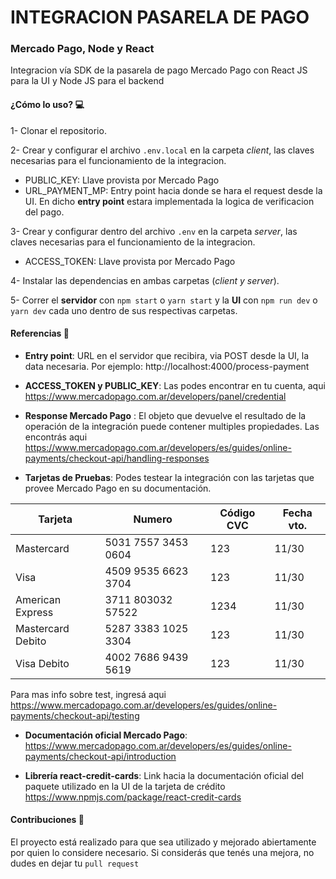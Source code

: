 # INTEGRACION PASARELA DE PAGO

### Mercado Pago, Node y React

Integracion vía SDK de la pasarela de pago Mercado Pago con React JS para la UI y Node JS para el backend

#### ¿Cómo lo uso? 💻

1- Clonar el repositorio.

2- Crear y configurar el archivo `.env.local` en la carpeta _client_, las claves necesarias para el funcionamiento de la integracion.

-   PUBLIC_KEY: Llave provista por Mercado Pago
-   URL_PAYMENT_MP: Entry point hacia donde se hara el request desde la UI. En dicho **entry point** estara implementada la logica de verificacion del pago.

3- Crear y configurar dentro del archivo `.env` en la carpeta _server_, las claves necesarias para el funcionamiento de la integracion.

-   ACCESS_TOKEN: Llave provista por Mercado Pago

4- Instalar las dependencias en ambas carpetas (_client y server_).

5- Correr el **servidor** con `npm start` o `yarn start` y la **UI** con `npm run dev` o `yarn dev` cada uno dentro de sus respectivas carpetas.

#### Referencias 📑

-   **Entry point**: URL en el servidor que recibira, via POST desde la UI, la data necesaria. Por ejemplo: http://localhost:4000/process-payment

-   **ACCESS_TOKEN y PUBLIC_KEY**: Las podes encontrar en tu cuenta, aqui https://www.mercadopago.com.ar/developers/panel/credential

-   **Response Mercado Pago** : El objeto que devuelve el resultado de la operación de la integración puede contener multiples propiedades. Las encontrás aqui https://www.mercadopago.com.ar/developers/es/guides/online-payments/checkout-api/handling-responses

-   **Tarjetas de Pruebas**: Podes testear la integración con las tarjetas que provee Mercado Pago en su documentación.

| Tarjeta          | Numero              | Código CVC | Fecha vto. |
| ---------------- | ------------------- | ---------- | ---------- |
| Mastercard       | 5031 7557 3453 0604 | 123        | 11/30      |
| Visa             | 4509 9535 6623 3704 | 123        | 11/30      |
| American Express | 3711 803032 57522   | 1234       | 11/30      |
| Mastercard Debito| 5287 3383 1025 3304 | 123        | 11/30      |
| Visa Debito      | 4002 7686 9439 5619 | 123        | 11/30      |

Para mas info sobre test, ingresá aqui https://www.mercadopago.com.ar/developers/es/guides/online-payments/checkout-api/testing

-   **Documentación oficial Mercado Pago**: https://www.mercadopago.com.ar/developers/es/guides/online-payments/checkout-api/introduction

-   **Librería react-credit-cards**: Link hacia la documentación oficial del paquete utilizado en la UI de la tarjeta de crédito https://www.npmjs.com/package/react-credit-cards

#### Contribuciones 🤝

El proyecto está realizado para que sea utilizado y mejorado abiertamente por quien lo considere necesario.
Si considerás que tenés una mejora, no dudes en dejar tu `pull request`
